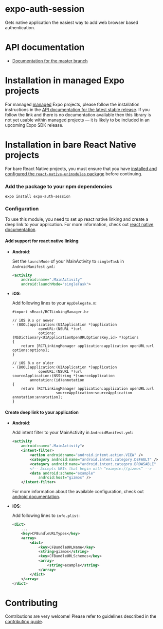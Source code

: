 # expo-auth-session

Gets native application the easiest way to add web browser based authentication.

# API documentation

- [Documentation for the master branch](https://github.com/expo/expo/blob/master/docs/pages/versions/unversioned/sdk/auth-session.md)

# Installation in managed Expo projects

For managed [managed](https://docs.expo.io/versions/latest/introduction/managed-vs-bare/) Expo projects, please follow the installation instructions in the [API documentation for the latest stable release](#api-documentation). If you follow the link and there is no documentation available then this library is not yet usable within managed projects &mdash; it is likely to be included in an upcoming Expo SDK release.

# Installation in bare React Native projects

For bare React Native projects, you must ensure that you have [installed and configured the `react-native-unimodules` package](https://github.com/unimodules/react-native-unimodules) before continuing.

### Add the package to your npm dependencies

```
expo install expo-auth-session
```

### Configuration

To use this module, you need to set up react native linking and create a deep link to your application. For more information, check out [react native documentation](https://facebook.github.io/react-native/docs/linking#basic-usage).

#### Add support for react native linking

- **Android**:

  Set the `launchMode` of your MainActivity to `singleTask` in `AndroidManifest.yml`:

  ```xml
  <activity
      android:name=".MainActivity"
      android:launchMode="singleTask">
  ```

- **iOS**:

  Add following lines to your `AppDelegate.m`:

  ```obj-c
  #import <React/RCTLinkingManager.h>

  // iOS 9.x or newer
  - (BOOL)application:(UIApplication *)application
              openURL:(NSURL *)url
              options:(NSDictionary<UIApplicationOpenURLOptionsKey,id> *)options
  {
      return [RCTLinkingManager application:application openURL:url options:options];
  }

  // iOS 8.x or older
  - (BOOL)application:(UIApplication *)application
              openURL:(NSURL *)url
  sourceApplication:(NSString *)sourceApplication
          annotation:(id)annotation
  {
      return [RCTLinkingManager application:application openURL:url
                      sourceApplication:sourceApplication annotation:annotation];
  }
  ```

#### Create deep link to your application

- **Android**:

  Add intent filter to your MainActivity in `AndroidManifest.yml`:

  ```xml
  <activity
      android:name=".MainActivity">
      <intent-filter>
          <action android:name="android.intent.action.VIEW" />
          <category android:name="android.intent.category.DEFAULT" />
          <category android:name="android.intent.category.BROWSABLE" />
          <!-- Accepts URIs that begin with "example://gizmos” -->
          <data android:scheme="example"
              android:host="gizmos" />
      </intent-filter>
  ```

  For more information about the available configuration, check out [android documentation](https://developer.android.com/training/app-links/deep-linking#adding-filters).

- **iOS**:

  Add following lines to `info.plist`:

  ```xml
  <dict>
      ...
      <key>CFBundleURLTypes</key>
      <array>
          <dict>
              <key>CFBundleURLName</key>
              <string>gizmos</string>
              <key>CFBundleURLSchemes</key>
              <array>
                  <string>example</string>
              </array>
          </dict>
      </array>
  </dict>
  ```

# Contributing

Contributions are very welcome! Please refer to guidelines described in the [contributing guide](https://github.com/expo/expo#contributing).

